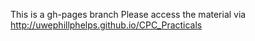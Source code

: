 This is a gh-pages branch 
Please access the material via http://uwephillphelps.github.io/CPC_Practicals
